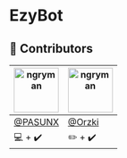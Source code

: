 # EzyBot


## 🔰  Contributors

| <a href="https://github.com/ngryman"><img src="https://avatars.githubusercontent.com/u/892048?v=3" title="ngryman" width="80" height="80"></a>  | <a href="https://github.com/ngryman"><img src="https://avatars.githubusercontent.com/u/892048?v=3" title="ngryman" width="80" height="80"></a> |
| ------------- | ------------- |
| [@PASUNX](https://github.com/pasunx)  | [@Orzki](https://github.com/orzki)  |
| 💻 + ✔️   | ✏️ + ✔️   |
